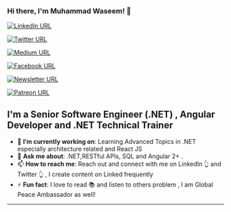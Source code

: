 ### Hi there, I'm Muhammad Waseem! 👋 


[![LinkedIn URL](https://img.shields.io/static/v1?color=blue&label=linkedin&logo=linkedin&logoColor=white&style=for-the-badge&message=Connect)](https://www.linkedin.com/in/mwaseemzakir)

[![Twitter URL](https://img.shields.io/static/v1?color=blue&label=twitter&logo=twitter&logoColor=white&style=for-the-badge&message=Follow)](https://twitter.com/mwaseemzakir)

[![Medium URL](https://img.shields.io/static/v1?color=blue&label=Medium&logo=Medium&logoColor=white&style=for-the-badge&message=Follow)](https://medium.com/@mwaseemzakir)

[![Facebook URL](https://img.shields.io/static/v1?color=blue&label=Facebook&logo=Facebook&logoColor=white&style=for-the-badge&message=Like)](https://web.facebook.com/IamMuhammadWaseemZakir)

[![Newsletter URL](https://img.shields.io/static/v1?color=blue&label=Newsletter&logo=Substack&logoColor=white&style=for-the-badge&message=Subscribe)](https://mwaseemzakir.substack.com/)

[![Patreon URL](https://img.shields.io/static/v1?color=blue&label=Patreon&logo=Patreon&logoColor=white&style=for-the-badge&message=Become-Patreon)](https://www.patreon.com/mwaseemzakir)



## **I'm a Senior Software Engineer (.NET) , Angular Developer and .NET Technical Trainer**

- 🎯 **I’m currently working on**: Learning Advanced Topics in .NET especially architecture related and React JS
- 💬 **Ask me about**: .NET,RESTful APIs, SQL and Angular 2+ .
- 📫 **How to reach me**: Reach out and connect with me on LinkedIn 👆 and Twitter 👆 , I create content on Linked frequently 
- ⚡ **Fun fact**: I love to read 📚 and listen to others problem , I am Global Peace Ambassador as well!
<hr/>


